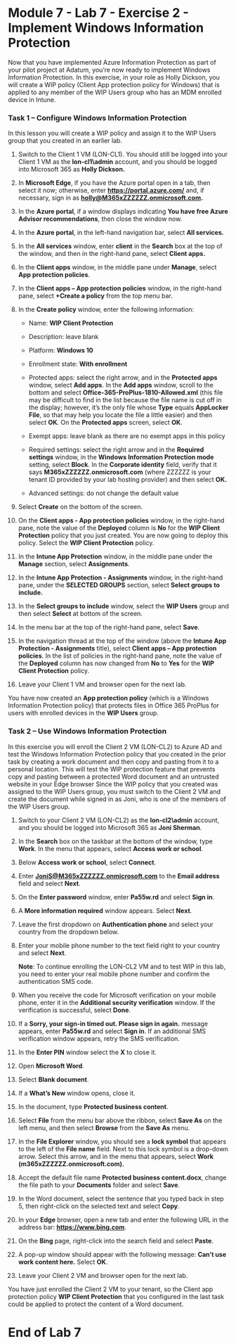 # Module 7 - Lab 7 - Exercise 2 - Implement Windows Information Protection  

Now that you have implemented Azure Information Protection as part of your pilot project at Adatum, you’re now ready to implement Windows Information Protection. In this exercise, in your role as Holly Dickson, you will create a WIP policy (Client App protection policy for Windows) that is applied to any member of the WIP Users group who has an MDM enrolled device in Intune.

### Task 1 – Configure Windows Information Protection

In this lesson you will create a WIP policy and assign it to the WIP Users group that you created in an earlier lab. 

1. Switch to the Client 1 VM (LON-CL1). You should still be logged into your Client 1 VM as the **lon-cl1\admin** account, and you should be logged into Microsoft 365 as **Holly Dickson.** 

2. In **Microsoft Edge**, if you have the Azure portal open in a tab, then select it now; otherwise, enter **https://portal.azure.com/** and, if necessary, sign in as **holly@M365xZZZZZZ.onmicrosoft.com.**

3. In the **Azure portal**, if a window displays indicating **You have free Azure Advisor recommendations**, then close the window now.

4. In the **Azure portal**, in the left-hand navigation bar, select **All services.**

5. In the **All services** window, enter **client** in the **Search** box at the top of the window, and then in the right-hand pane, select **Client apps.**

6. In the **Client apps** window, in the middle pane under **Manage**, select **App protection policies**.

7. In the **Client apps – App protection policies** window, in the right-hand pane, select **+Create a policy** from the top menu bar.

8. In the **Create policy** window, enter the following information:

	- Name: **WIP Client Protection**

	- Description: leave blank

	- Platform: **Windows 10**

	- Enrollment state: **With enrollment**

	- Protected apps: select the right arrow, and in the **Protected apps** window, select **Add apps**. In the **Add apps** window, scroll to the bottom and select **Office-365-ProPlus-1810-Allowed.xml** (this file may be difficult to find in the list because the file name is cut off in the display; however, it’s the only file whose **Type** equals **AppLocker File**, so that may help you locate the file a little easier) and then select **OK**. On the **Protected apps** screen, select **OK**.

	- Exempt apps: leave blank as there are no exempt apps in this policy

	- Required settings: select the right arrow and in the **Required settings** window, in the **Windows Information Protection mode** setting, select **Block**. In the **Corporate identity** field, verify that it says **M365xZZZZZZ.onmicrosoft.com** (where ZZZZZZ is your tenant ID provided by your lab hosting provider) and then select **OK.**

	- Advanced settings: do not change the default value

9. Select **Create** on the bottom of the screen.

10. On the **Client apps - App protection policies** window, in the right-hand pane, note the value of the **Deployed** column is **No** for the **WIP Client Protection** policy that you just created. You are now going to deploy this policy. Select the **WIP Client Protection** policy.

11. In the **Intune App Protection** window, in the middle pane under the **Manage** section, select **Assignments**.

12. In the **Intune App Protection - Assignments** window, in the right-hand pane, under the **SELECTED GROUPS** section, select **Select groups to include.**

13. In the **Select groups to include** window, select the **WIP Users** group and then select **Select** at bottom of the screen.

14. In the menu bar at the top of the right-hand pane, select **Save**.

15. In the navigation thread at the top of the window (above the **Intune App Protection - Assignments** title), select **Client apps – App protection policies**. In the list of policies in the right-hand pane, note the value of the **Deployed** column has now changed from **No** to **Yes** for the **WIP Client Protection** policy.

16. Leave your Client 1 VM and browser open for the next lab.

You have now created an **App protection policy** (which is a Windows Information Protection policy) that protects files in Office 365 ProPlus for users with enrolled devices in the **WIP Users** group.


### Task 2 – Use Windows Information Protection

In this exercise you will enroll the Client 2 VM (LON-CL2) to Azure AD and test the Windows Information Protection policy that you created in the prior task by creating a work document and then copy and pasting from it to a personal location. This will test the WIP protection feature that prevents copy and pasting between a protected Word document and an untrusted website in your Edge browser Since the WIP policy that you created was assigned to the WIP Users group, you must switch to the Client 2 VM and create the document while signed in as Joni, who is one of the members of the WIP Users group.

1. Switch to your Client 2 VM (LON-CL2) as the **lon-cl2\admin** account, and you should be logged into Microsoft 365 as **Joni Sherman**. 

2. In the **Search** box on the taskbar at the bottom of the window, type **Work**. In the menu that appears, select **Access work or school**.

3. Below **Access work or school**, select **Connect**.

4. Enter **JoniS@M365xZZZZZZ.onmicrosoft.com** to the **Email address** field and select **Next**.

5. On the **Enter password** window, enter **Pa55w.rd** and select **Sign in**.

6. A **More information required** window appears. Select **Next**.

7. Leave the first dropdown on **Authentication phone** and select your country from the dropdown below.

8. Enter your mobile phone number to the text field right to your country and select **Next**.  <br/>

	‎**Note**: To continue enrolling the LON-CL2 VM and to test WIP in this lab, you need to enter your real mobile phone number and confirm the authentication SMS code.

9. When you receive the code for Microsoft verification on your mobile phone, enter it in the **Additional security verification** window. If the verification is successful, select **Done**.

10. If a **Sorry, your sign-in timed out. Please sign in again.** message appears, enter **Pa55w.rd** and select **Sign in**. If an additional SMS verification window appears, retry the SMS verification.

11. In the **Enter PIN** window select the **X** to close it.

12. Open **Microsoft Word**. 

13. Select **Blank document**.

14. If a **What’s New** window opens, close it.

15. In the document, type **Protected business content**.

16. Select **File** from the menu bar above the ribbon, select **Save As** on the left menu, and then select **Browse** from the **Save As** menu.

17. In the **File Explorer** window, you should see a **lock symbol** that appears to the left of the **File name** field. Next to this lock symbol is a drop-down arrow. Select this arrow, and in the menu that appears, select **Work (m365xZZZZZZ.onmicrosoft.com).**

18. Accept the default file name **Protected business content.docx**, change the file path to your **Documents** folder and select **Save**.

19. In the Word document, select the sentence that you typed back in step 5, then right-click on the selected text and select **Copy**.

20. In your **Edge** browser, open a new tab and enter the following URL in the address bar: **https://www.bing.com**.

21. On the **Bing** page, right-click into the search field and select **Paste**.

22. A pop-up window should appear with the following message: **Can’t use work content here.** Select **OK**.

23. Leave your Client 2 VM and browser open for the next lab.

You have just enrolled the Client 2 VM to your tenant, so the Client app protection policy **WIP Client Protection** that you configured in the last task could be applied to protect the content of a Word document.


# End of Lab 7
